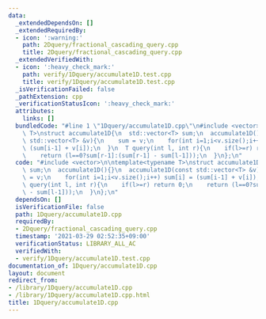 ```yaml
---
data:
  _extendedDependsOn: []
  _extendedRequiredBy:
  - icon: ':warning:'
    path: 2Dquery/fractional_cascading_query.cpp
    title: 2Dquery/fractional_cascading_query.cpp
  _extendedVerifiedWith:
  - icon: ':heavy_check_mark:'
    path: verify/1Dquery/accumulate1D.test.cpp
    title: verify/1Dquery/accumulate1D.test.cpp
  _isVerificationFailed: false
  _pathExtension: cpp
  _verificationStatusIcon: ':heavy_check_mark:'
  attributes:
    links: []
  bundledCode: "#line 1 \"1Dquery/accumulate1D.cpp\"\n#include <vector>\n\ntemplate<typename\
    \ T>\nstruct accumulate1D{\n  std::vector<T> sum;\n  accumulate1D(){}\n  accumulate1D(const\
    \ std::vector<T> &v){\n    sum = v;\n    for(int i=1;i<v.size();i++) sum[i] =\
    \ (sum[i-1] + v[i]);\n  }\n  T query(int l, int r){\n    if(l>=r) return 0;\n\
    \    return (l==0?sum[r-1]:(sum[r-1] - sum[l-1]));\n  }\n};\n"
  code: "#include <vector>\n\ntemplate<typename T>\nstruct accumulate1D{\n  std::vector<T>\
    \ sum;\n  accumulate1D(){}\n  accumulate1D(const std::vector<T> &v){\n    sum\
    \ = v;\n    for(int i=1;i<v.size();i++) sum[i] = (sum[i-1] + v[i]);\n  }\n  T\
    \ query(int l, int r){\n    if(l>=r) return 0;\n    return (l==0?sum[r-1]:(sum[r-1]\
    \ - sum[l-1]));\n  }\n};\n"
  dependsOn: []
  isVerificationFile: false
  path: 1Dquery/accumulate1D.cpp
  requiredBy:
  - 2Dquery/fractional_cascading_query.cpp
  timestamp: '2021-03-29 02:52:35+09:00'
  verificationStatus: LIBRARY_ALL_AC
  verifiedWith:
  - verify/1Dquery/accumulate1D.test.cpp
documentation_of: 1Dquery/accumulate1D.cpp
layout: document
redirect_from:
- /library/1Dquery/accumulate1D.cpp
- /library/1Dquery/accumulate1D.cpp.html
title: 1Dquery/accumulate1D.cpp
---
```

